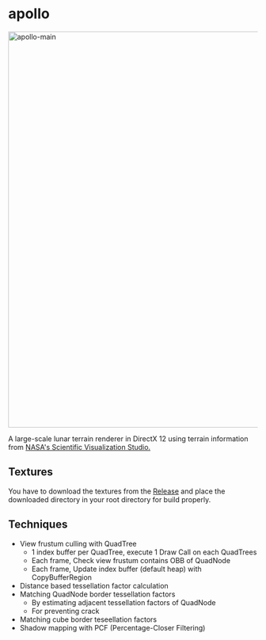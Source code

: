 # apollo

<img width="800" alt="apollo-main" src="https://github.com/W298/apollo/assets/25034289/a8de3a47-bf9f-41c1-8c33-64c92fd8b627" />

<br/>

A large-scale lunar terrain renderer in DirectX 12 using terrain information from [NASA's Scientific Visualization Studio.](https://svs.gsfc.nasa.gov/cgi-bin/details.cgi?aid=4720)

## Textures

You have to download the textures from the [Release](https://github.com/W298/apollo/releases) and place the downloaded directory in your root directory for build properly.

## Techniques

- View frustum culling with QuadTree
  - 1 index buffer per QuadTree, execute 1 Draw Call on each QuadTrees
  - Each frame, Check view frustum contains OBB of QuadNode
  - Each frame, Update index buffer (default heap) with CopyBufferRegion
- Distance based tessellation factor calculation
- Matching QuadNode border tessellation factors
  - By estimating adjacent tessellation factors of QuadNode
  - For preventing crack
- Matching cube border teseellation factors
- Shadow mapping with PCF (Percentage-Closer Filtering)
